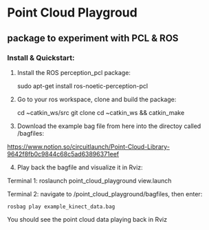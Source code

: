 # Point Cloud Playgroud

## package to experiment with PCL & ROS

### Install & Quickstart:

1) Install the ROS perception_pcl package:

    sudo apt-get install ros-noetic-perception-pcl

2) Go to your ros workspace, clone and build the package:

    cd ~catkin_ws/src
    git clone 
    cd ~catkin_ws && catkin_make

3) Download the example bag file from here into the directoy called /bagfiles:

https://www.notion.so/circuitlaunch/Point-Cloud-Library-9642f8fb0c9844c68c5ad63896371eef

4) Play back the bagfile and visualize it in Rviz:

Terminal 1: roslaunch point_cloud_playground view.launch

Terminal 2: navigate to /point_cloud_playground/bagfiles, then enter:

    rosbag play example_kinect_data.bag

You should see the point cloud data playing back in Rviz



